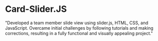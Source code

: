 # Card-Slider.JS
"Developed a team member slide view using slider.js, HTML, CSS, and JavaScript. Overcame initial challenges by following tutorials and making corrections, resulting in a fully functional and visually appealing project."
